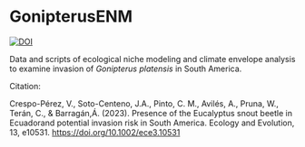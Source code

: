 # GonipterusENM 
<a href="https://zenodo.org/badge/latestdoi/624144117"><img src="https://zenodo.org/badge/624144117.svg" alt="DOI"></a>

Data and scripts of ecological niche modeling and climate envelope analysis to examine invasion of <i>Gonipterus platensis</i> in South America.

Citation:

Crespo-Pérez, V., Soto-Centeno, J.A., Pinto, C. M., Avilés, A., Pruna, W., Terán, C., & Barragán,Á. (2023). Presence of the Eucalyptus snout beetle in Ecuadorand potential invasion risk in South America. Ecology and Evolution, 13, e10531. https://doi.org/10.1002/ece3.10531
